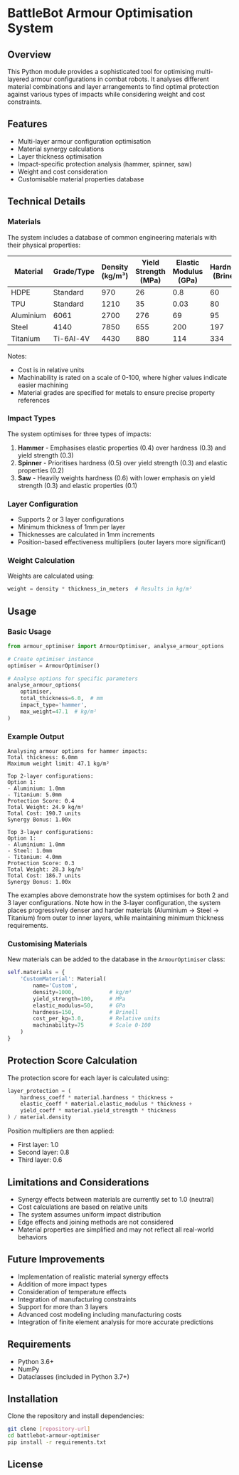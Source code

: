 # BattleBot Armour Optimisation System

## Overview
This Python module provides a sophisticated tool for optimising multi-layered armour configurations in combat robots. It analyses different material combinations and layer arrangements to find optimal protection against various types of impacts while considering weight and cost constraints.

## Features
- Multi-layer armour configuration optimisation
- Material synergy calculations
- Layer thickness optimisation
- Impact-specific protection analysis (hammer, spinner, saw)
- Weight and cost consideration
- Customisable material properties database

## Technical Details

### Materials
The system includes a database of common engineering materials with their physical properties:

| Material | Grade/Type | Density (kg/m³) | Yield Strength (MPa) | Elastic Modulus (GPa) | Hardness (Brinell) | Cost (per kg) | Machinability (0-100) |
|----------|------------|----------------|---------------------|---------------------|------------------|---------------|---------------------|
| HDPE     | Standard   | 970           | 26                  | 0.8                 | 60               | 2.5           | 90                  |
| TPU      | Standard   | 1210          | 35                  | 0.03                | 80               | 3.0           | 85                  |
| Aluminium| 6061       | 2700          | 276                 | 69                  | 95               | 5.0           | 80                  |
| Steel    | 4140       | 7850          | 655                 | 200                 | 197              | 4.0           | 60                  |
| Titanium | Ti-6Al-4V  | 4430          | 880                 | 114                 | 334              | 8.0           | 55                  |

Notes:
- Cost is in relative units
- Machinability is rated on a scale of 0-100, where higher values indicate easier machining
- Material grades are specified for metals to ensure precise property references

### Impact Types
The system optimises for three types of impacts:
1. **Hammer** - Emphasises elastic properties (0.4) over hardness (0.3) and yield strength (0.3)
2. **Spinner** - Prioritises hardness (0.5) over yield strength (0.3) and elastic properties (0.2)
3. **Saw** - Heavily weights hardness (0.6) with lower emphasis on yield strength (0.3) and elastic properties (0.1)

### Layer Configuration
- Supports 2 or 3 layer configurations
- Minimum thickness of 1mm per layer
- Thicknesses are calculated in 1mm increments
- Position-based effectiveness multipliers (outer layers more significant)

### Weight Calculation
Weights are calculated using:
```python
weight = density * thickness_in_meters  # Results in kg/m²
```

## Usage

### Basic Usage

```python
from armour_optimiser import ArmourOptimiser, analyse_armour_options

# Create optimiser instance
optimiser = ArmourOptimiser()

# Analyse options for specific parameters
analyse_armour_options(
    optimiser,
    total_thickness=6.0,  # mm
    impact_type='hammer',
    max_weight=47.1  # kg/m²
)
```

### Example Output
```
Analysing armour options for hammer impacts:
Total thickness: 6.0mm
Maximum weight limit: 47.1 kg/m²

Top 2-layer configurations:
Option 1:
- Aluminium: 1.0mm
- Titanium: 5.0mm
Protection Score: 0.4
Total Weight: 24.9 kg/m²
Total Cost: 190.7 units
Synergy Bonus: 1.00x

Top 3-layer configurations:
Option 1:
- Aluminium: 1.0mm
- Steel: 1.0mm
- Titanium: 4.0mm
Protection Score: 0.3
Total Weight: 28.3 kg/m²
Total Cost: 186.7 units
Synergy Bonus: 1.00x
```

The examples above demonstrate how the system optimises for both 2 and 3 layer configurations. Note how in the 3-layer configuration, the system places progressively denser and harder materials (Aluminium → Steel → Titanium) from outer to inner layers, while maintaining minimum thickness requirements.

### Customising Materials
New materials can be added to the database in the `ArmourOptimiser` class:
```python
self.materials = {
    'CustomMaterial': Material(
        name='Custom',
        density=1000,           # kg/m³
        yield_strength=100,     # MPa
        elastic_modulus=50,     # GPa
        hardness=150,           # Brinell
        cost_per_kg=3.0,        # Relative units
        machinability=75        # Scale 0-100
    )
}
```

## Protection Score Calculation
The protection score for each layer is calculated using:
```python
layer_protection = (
    hardness_coeff * material.hardness * thickness +
    elastic_coeff * material.elastic_modulus * thickness +
    yield_coeff * material.yield_strength * thickness
) / material.density
```

Position multipliers are then applied:
- First layer: 1.0
- Second layer: 0.8
- Third layer: 0.6

## Limitations and Considerations
- Synergy effects between materials are currently set to 1.0 (neutral)
- Cost calculations are based on relative units
- The system assumes uniform impact distribution
- Edge effects and joining methods are not considered
- Material properties are simplified and may not reflect all real-world behaviors

## Future Improvements
- Implementation of realistic material synergy effects
- Addition of more impact types
- Consideration of temperature effects
- Integration of manufacturing constraints
- Support for more than 3 layers
- Advanced cost modeling including manufacturing costs
- Integration of finite element analysis for more accurate predictions

## Requirements
- Python 3.6+
- NumPy
- Dataclasses (included in Python 3.7+)

## Installation
Clone the repository and install dependencies:
```bash
git clone [repository-url]
cd battlebot-armour-optimiser
pip install -r requirements.txt
```

## License
